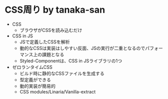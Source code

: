 # CSS周り by tanaka-san

- CSS
  - ブラウザがCSSを読み込むだけ
- CSS in JS
  - JSで定義したCSSを解析
  - 動的なCSSは実装はしやすい反面、JSの実行が二重となるのでパフォーマンス上の課題となる
  - Styled-Componentは、CSS in JSライブラリの1つ
- ゼロランタイムCSS
  - ビルド時に静的なCSSファイルを生成する
  - 型定義ができる
  - 動的実装が簡易的
  - CSS modules/Linaria/Vanilla-extract